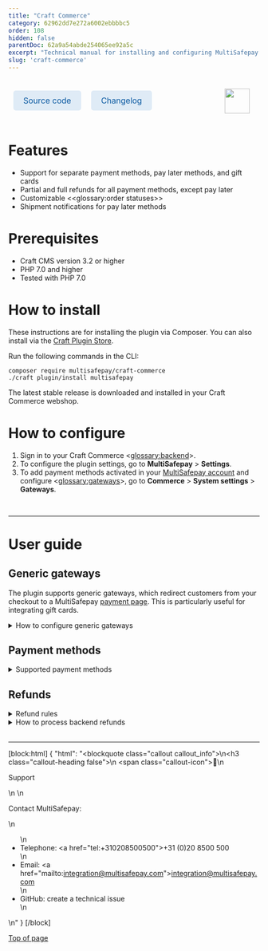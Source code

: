 ```yaml
---
title: "Craft Commerce"
category: 62962dd7e272a6002ebbbbc5
order: 108
hidden: false
parentDoc: 62a9a54abde254065ee92a5c
excerpt: "Technical manual for installing and configuring MultiSafepay's free plugin for Craft Commerce 3."
slug: 'craft-commerce'
---
```

<img src="https://raw.githubusercontent.com/MultiSafepay/docs/master/static/logo/Integrations/Craft_Commerce.svg" width="50" align="right" style="margin: 20px; max-height: 75px"/>

<div style="display: flex; flex-wrap: wrap;">

<a class="suggestEdits" style="display: inline-flex; border-radius: 5px; padding: 10px 20px; margin: 10px; font-size: 1rem; background-color: #DFEBF6; color: #0a59a1; text-decoration: none;" href="https://github.com/MultiSafepay/craft-commerce" target="_blank"><i class="icon-external-link"></i> <span>Source code</span></a>

<a class="suggestEdits" style="display: inline-flex; border-radius: 5px; padding: 10px 20px; margin: 10px; font-size: 1rem; background-color: #DFEBF6; color: #0a59a1; text-decoration: none;" href="https://github.com/MultiSafepay/craft-commerce/blob/master/CHANGELOG.md" target="_blank"><span>Changelog</span></a>

</div>

# Features
 
- Support for separate payment methods, pay later methods, and gift cards
- Partial and full refunds for all payment methods, except pay later
- Customizable <<glossary:order statuses>>
- Shipment notifications for pay later methods 

# Prerequisites

- Craft CMS version 3.2 or higher
- PHP 7.0 and higher
- Tested with PHP 7.0 

# How to install

These instructions are for installing the plugin via Composer. You can also install via the [Craft Plugin Store](https://plugins.craftcms.com/multisafepay).

Run the following commands in the CLI:

```
composer require multisafepay/craft-commerce
./craft plugin/install multisafepay
```

The latest stable release is downloaded and installed in your Craft Commerce webshop.

# How to configure
1. Sign in to your Craft Commerce <<glossary:backend>>.
2. To configure the plugin settings, go to **MultiSafepay** > **Settings**.  
3. To add payment methods activated in your [MultiSafepay account](https://merchant.multisafepay.com) and configure <<glossary:gateways>>, go to **Commerce** > **System settings** > **Gateways**.  
<br>

---

# User guide

## Generic gateways

The plugin supports generic gateways, which redirect customers from your checkout to a MultiSafepay [payment page](/docs/payment-pages/). This is particularly useful for integrating gift cards.

<details id="how-to-configure-generic-gateways">
<summary>How to configure generic gateways</summary>
<br>

1. Sign in to your Craft Commerce backend. 
2. Go to **Commerce** > **System settings** > **Gateways** > **+ New gateway**.
3. From the **Gateway** list, select **Generic gateway**.
4. Set the relevant [payment method gateway IDs](https://docs-api.multisafepay.com/reference/gateway-ids) and the gateway label.

</details>

## Payment methods

<details id="supported-payment-methods">
<summary>Supported payment methods</summary>
<br>

- Cards: [All](/docs/cards/), **except** Postepay and V Pay
- Banking methods: All
- Pay later methods: All
- Wallets: [Alipay](/docs/alipay/), [PayPal](/docs/payment-methods/paypal/)
- Prepaid cards:
    - Beauty and Wellness gift card
    - [Boekenbon](https://www.cadeaubon.nl/cadeaubonnen/nederlandse-boekenbon)
    - [Fashioncheque](https://www.fashioncheque.com/nl)
    - [Fashion gift card](https://www.fashion-giftcard.nl)
    - Fietsenbon
    - [Gezondheidsbon](https://www.gezondheidsbon.nl/mhome)
    - [Nationale tuinbon](https://www.nationale-tuinbon.nl)
    - [Parfumcadeaukaart](https://www.parfumcadeaukaart.nl)
    - [Podium](https://www.podiumcadeaukaart.nl)
    - [Sport en Fit](https://www.sportenfitcadeau.nl)
    - [VVV gift card](https://www.vvvcadeaukaarten.nl)
    - [Webshop gift card](https://www.webshopgiftcard.nl)
    - [Wellness gift card](https://www.wellnessgiftcard.nl)
    - Wijncadeau
    - [Winkelcheque](https://www.winkelcheque.nl)
    - [Yourgift](https://www.yourgift.nl/)

</details>

## Refunds

<details id="refund-rules">
<summary>Refund rules</summary>
<br>

| Platform | Details |
|---|---|
| MultiSafepay dashboard | - [Full and partial refunds](/docs/refund-payments/) <br> - Generic gateway transactions |
| Backend | - Full and partial refunds <br> - You can't refund more than the original amount in your backend <br> - Generic gateway transactions **not** supported |
| API | - [Refund order](https://docs-api.multisafepay.com/reference/refundorder) <br> - [Pay later refunds](/docs/refund-payments#pay-later-refunds) **not** supported <br> - Discounts **not** supported |

</details>

<details id="how-to-process-backend-refunds">
<summary>How to process backend refunds</summary>
<br>

To process refunds from the Craft Commerce admin panel:  

1. Go to **Commerce** > **Orders**.
2. Select the order.
3. To see the refund options, go to the **Transactions** tab. 

</details>
<br>

---

[block:html]
{
  "html": "<blockquote class=\"callout callout_info\">\n<h3 class=\"callout-heading false\">\n        <span class=\"callout-icon\">💬</span>\n        <p>Support</p>\n    </h3>\n  <p>Contact MultiSafepay:</p>\n  <ul>\n    <li>Telephone: <a href=\"tel:+310208500500\">+31 (0)20 8500 500</a></li>\n    <li>Email: <a href=\"mailto:integration@multisafepay.com\">integration@multisafepay.com</a></li>\n    <li>GitHub: create a technical issue</li>\n  </ul>  \n</blockquote>"
}
[/block]

[Top of page](#)